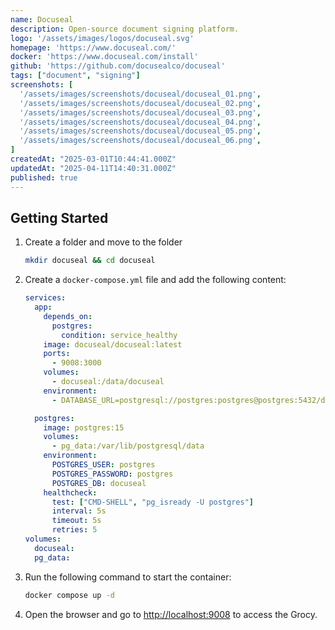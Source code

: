 ```yaml
---
name: Docuseal
description: Open-source document signing platform.
logo: '/assets/images/logos/docuseal.svg'
homepage: 'https://www.docuseal.com/'
docker: 'https://www.docuseal.com/install'
github: 'https://github.com/docusealco/docuseal'
tags: ["document", "signing"]
screenshots: [
  '/assets/images/screenshots/docuseal/docuseal_01.png',
  '/assets/images/screenshots/docuseal/docuseal_02.png',
  '/assets/images/screenshots/docuseal/docuseal_03.png',
  '/assets/images/screenshots/docuseal/docuseal_04.png',
  '/assets/images/screenshots/docuseal/docuseal_05.png',
  '/assets/images/screenshots/docuseal/docuseal_06.png',
]
createdAt: "2025-03-01T10:44:41.000Z"
updatedAt: "2025-04-11T14:40:31.000Z"
published: true
---
```


## Getting Started

1. Create a folder and move to the folder
    ```bash
    mkdir docuseal && cd docuseal
    ```
2. Create a `docker-compose.yml` file and add the following content:
    ```yaml
    services:
      app:
        depends_on:
          postgres:
            condition: service_healthy
        image: docuseal/docuseal:latest
        ports:
          - 9008:3000
        volumes:
          - docuseal:/data/docuseal
        environment:
          - DATABASE_URL=postgresql://postgres:postgres@postgres:5432/docuseal

      postgres:
        image: postgres:15
        volumes:
          - pg_data:/var/lib/postgresql/data
        environment:
          POSTGRES_USER: postgres
          POSTGRES_PASSWORD: postgres
          POSTGRES_DB: docuseal
        healthcheck:
          test: ["CMD-SHELL", "pg_isready -U postgres"]
          interval: 5s
          timeout: 5s
          retries: 5
    volumes:
      docuseal:
      pg_data:
    ```
3. Run the following command to start the container:
    ```bash
    docker compose up -d
    ```
4. Open the browser and go to [http://localhost:9008](http://localhost:9008) to access the Grocy.
